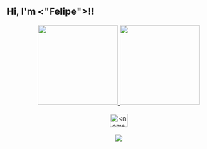 ## Hi, I'm <"Felipe">!!
<div align="center">
  <a href="https://github.com/<FelipeSavia>">
  <img height="180em" src="https://github-readme-stats.vercel.app/api?username=<FelipeSavia>&show_icons=true&theme=dracula&include_all_commits=true&count_private=true"/>
  <img height="180em" src="https://github-readme-stats.vercel.app/api/top-langs/?username=<FelipeSavia>&layout=compact&langs_count=7&theme=dracula"/>
</div>

<div align="center" style="display: inline_block"><br>
  <img align="center" alt="<nome alternativo>" height="30" width="40" src="<endereço da imagem>">
 </div>
<div align="center" style="display: inline_block"><br> 
   <a href="<_dellasavia_>" target="_blank"><img src="https://img.shields.io/badge/-Instagram-%23E4405F?style=for-the-badge&logo=instagram&logoColor=white" target="_blank"></a>
</div>
